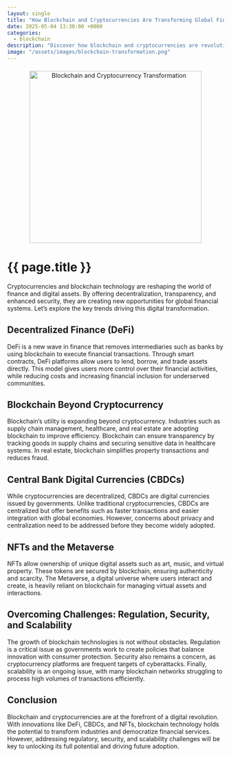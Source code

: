 ```yaml
---
layout: single
title: "How Blockchain and Cryptocurrencies Are Transforming Global Finance"
date: 2025-05-04 13:30:00 +0000
categories:
  - blockchain
description: "Discover how blockchain and cryptocurrencies are revolutionizing global finance through DeFi, CBDCs, NFTs, and industry-wide transformation."
image: "/assets/images/blockchain-transformation.png"
---
```


<div class="post-content">
  
  <div class="post-image" style="text-align:center; margin: 1.5em 0;">
    <img src="{{ page.image }}" alt="Blockchain and Cryptocurrency Transformation" width="400" height="400" />
  </div>
  
<h1>{{ page.title }}</h1>

  <p>Cryptocurrencies and blockchain technology are reshaping the world of finance and digital assets. By offering decentralization, transparency, and enhanced security, they are creating new opportunities for global financial systems. Let’s explore the key trends driving this digital transformation.</p>

  <h2>Decentralized Finance (DeFi)</h2>
  <p>DeFi is a new wave in finance that removes intermediaries such as banks by using blockchain to execute financial transactions. Through smart contracts, DeFi platforms allow users to lend, borrow, and trade assets directly. This model gives users more control over their financial activities, while reducing costs and increasing financial inclusion for underserved communities.</p>

  <h2>Blockchain Beyond Cryptocurrency</h2>
  <p>Blockchain’s utility is expanding beyond cryptocurrency. Industries such as supply chain management, healthcare, and real estate are adopting blockchain to improve efficiency. Blockchain can ensure transparency by tracking goods in supply chains and securing sensitive data in healthcare systems. In real estate, blockchain simplifies property transactions and reduces fraud.</p>

  <h2>Central Bank Digital Currencies (CBDCs)</h2>
  <p>While cryptocurrencies are decentralized, CBDCs are digital currencies issued by governments. Unlike traditional cryptocurrencies, CBDCs are centralized but offer benefits such as faster transactions and easier integration with global economies. However, concerns about privacy and centralization need to be addressed before they become widely adopted.</p>

  <h2>NFTs and the Metaverse</h2>
  <p>NFTs allow ownership of unique digital assets such as art, music, and virtual property. These tokens are secured by blockchain, ensuring authenticity and scarcity. The Metaverse, a digital universe where users interact and create, is heavily reliant on blockchain for managing virtual assets and interactions.</p>

  <h2>Overcoming Challenges: Regulation, Security, and Scalability</h2>
  <p>The growth of blockchain technologies is not without obstacles. Regulation is a critical issue as governments work to create policies that balance innovation with consumer protection. Security also remains a concern, as cryptocurrency platforms are frequent targets of cyberattacks. Finally, scalability is an ongoing issue, with many blockchain networks struggling to process high volumes of transactions efficiently.</p>

  <h2>Conclusion</h2>
  <p>Blockchain and cryptocurrencies are at the forefront of a digital revolution. With innovations like DeFi, CBDCs, and NFTs, blockchain technology holds the potential to transform industries and democratize financial services. However, addressing regulatory, security, and scalability challenges will be key to unlocking its full potential and driving future adoption.</p>

</div>

